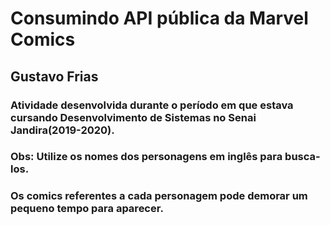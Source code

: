 # Consumindo API pública da Marvel Comics

## Gustavo Frias

### Atividade desenvolvida durante o período em que estava cursando Desenvolvimento de Sistemas no Senai Jandira(2019-2020).

### Obs: Utilize os nomes dos personagens em inglês para busca-los.

### Os comics referentes a cada personagem pode demorar um pequeno tempo para aparecer.
